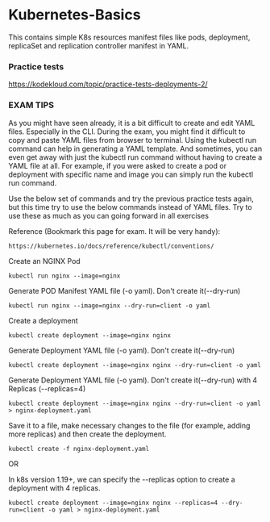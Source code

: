 # Kubernetes-Basics
This contains simple K8s resources manifest files like pods, deployment, replicaSet and replication controller manifest in YAML.


### Practice tests


https://kodekloud.com/topic/practice-tests-deployments-2/




### EXAM TIPS


As you might have seen already, it is a bit difficult to create and edit YAML files. Especially in the CLI. During the exam, you might find it difficult to copy and paste YAML files from browser to terminal. Using the kubectl run command can help in generating a YAML template. And sometimes, you can even get away with just the kubectl run command without having to create a YAML file at all. For example, if you were asked to create a pod or deployment with specific name and image you can simply run the kubectl run command.

Use the below set of commands and try the previous practice tests again, but this time try to use the below commands instead of YAML files. Try to use these as much as you can going forward in all exercises

Reference (Bookmark this page for exam. It will be very handy):

```https://kubernetes.io/docs/reference/kubectl/conventions/```

Create an NGINX Pod

```kubectl run nginx --image=nginx```

Generate POD Manifest YAML file (-o yaml). Don't create it(--dry-run)

```kubectl run nginx --image=nginx --dry-run=client -o yaml```

Create a deployment

```kubectl create deployment --image=nginx nginx```

Generate Deployment YAML file (-o yaml). Don't create it(--dry-run)

```kubectl create deployment --image=nginx nginx --dry-run=client -o yaml```

Generate Deployment YAML file (-o yaml). Don't create it(--dry-run) with 4 Replicas (--replicas=4)

```kubectl create deployment --image=nginx nginx --dry-run=client -o yaml > nginx-deployment.yaml```

Save it to a file, make necessary changes to the file (for example, adding more replicas) and then create the deployment.

```kubectl create -f nginx-deployment.yaml```

OR

In k8s version 1.19+, we can specify the --replicas option to create a deployment with 4 replicas.

```kubectl create deployment --image=nginx nginx --replicas=4 --dry-run=client -o yaml > nginx-deployment.yaml```
